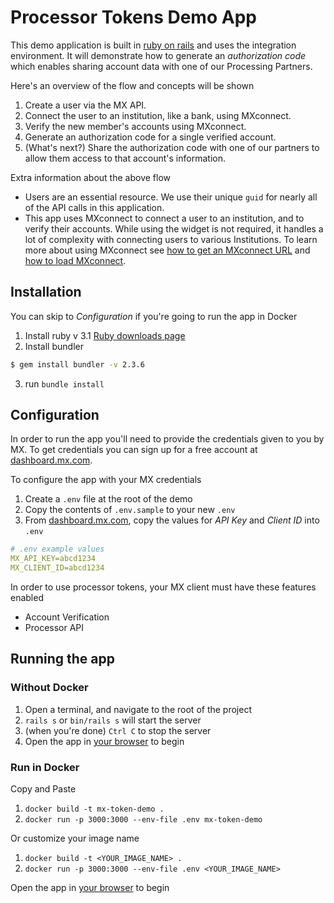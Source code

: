 # Processor Tokens Demo App

This demo application is built in [ruby on rails][RoR] and uses the integration environment. It will demonstrate how 
to generate an _authorization code_ which enables sharing 
account data with one of our Processing Partners.

Here's an overview of the flow and concepts will be shown
1. Create a user via the MX API.
2. Connect the user to an institution, like a bank, using MXconnect.
3. Verify the new member's accounts using MXconnect.
4. Generate an authorization code for a single verified account.
5. (What's next?) Share the authorization code with one of our partners to allow them access to that account's information.

Extra information about the above flow
- Users are an essential resource. We use their unique `guid` for nearly all of
the API calls in this application.
- This app uses MXconnect to connect a user to an institution, and to
verify their accounts. While using the widget is not required, it handles a lot
of complexity with connecting users to various Institutions. To learn more about
using MXconnect see [how to get an MXconnect URL][request-a-url] and
[how to load MXconnect][guides-intro].

## Installation

You can skip to _Configuration_ if you're going to run the app in Docker

1. Install ruby v 3.1 [Ruby downloads page][Ruby]
2. Install bundler
```bash
$ gem install bundler -v 2.3.6
```
3. run `bundle install`

## Configuration

In order to run the app you'll need to provide the credentials given to you by
MX. To get credentials you can sign up for a free account at
[dashboard.mx.com][dashboard].

To configure the app with your MX credentials
1. Create a `.env` file at the root of the demo
2. Copy the contents of `.env.sample` to your new `.env`
3. From [dashboard.mx.com][dashboard], copy the values for _API Key_ and _Client ID_ into
`.env`
```yaml
# .env example values
MX_API_KEY=abcd1234
MX_CLIENT_ID=abcd1234
```

In order to use processor tokens, your MX client must have these features enabled
* Account Verification
* Processor API

## Running the app

### Without Docker

1. Open a terminal, and navigate to the root of the project
2. `rails s` or `bin/rails s` will start the server
3. (when you're done) `Ctrl C` to stop the server
4. Open the app in [your browser][localhost] to begin

### Run in Docker

Copy and Paste
1. `docker build -t mx-token-demo .`
2. `docker run -p 3000:3000 --env-file .env mx-token-demo`

Or customize your image name
1. `docker build -t <YOUR_IMAGE_NAME> .`
2. `docker run -p 3000:3000 --env-file .env <YOUR_IMAGE_NAME>`

Open the app in [your browser][localhost] to begin

[RoR]: https://rubyonrails.org
[Ruby]: https://www.ruby-lang.org/en/downloads
[dashboard]: https://dashboard.mx.com
[request-a-url]: https://docs.mx.com/api#connect_request_a_url
[guides-intro]: https://docs.mx.com/connect/guides/introduction
[localhost]: http://localhost:3000